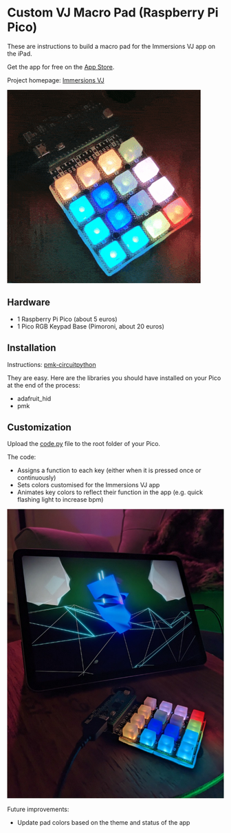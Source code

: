 # Custom VJ Macro Pad (Raspberry Pi Pico)
These are instructions to build a macro pad for the Immersions VJ app on the iPad.

Get the app for free on the [App Store](https://apps.apple.com/app/immersions-vj/id6445908343).

Project homepage: [Immersions VJ](https://bruchansky.name/immersionsvj/)

![Custom VJ Macro Pad](https://github.com/bruchansky/vj-macro-pad/blob/main/immersionsVJ-macropad.gif)

## Hardware
- 1 Raspberry Pi Pico (about 5 euros)
- 1 Pico RGB Keypad Base (Pimoroni, about 20 euros)

## Installation
Instructions:
[pmk-circuitpython](https://github.com/pimoroni/pmk-circuitpython)

They are easy. Here are the libraries you should have installed on your Pico at the end of the process:
- adafruit_hid
- pmk

## Customization
Upload the [code.py](https://github.com/bruchansky/vj-macro-pad/blob/main/code.py) file to the root folder of your Pico.

The code:
- Assigns a function to each key (either when it is pressed once or continuously)
- Sets colors customised for the Immersions VJ app
- Animates key colors to reflect their function in the app (e.g. quick flashing light to increase bpm)

![Immersions VJ](https://github.com/bruchansky/vj-macro-pad/blob/main/immersionsvj-app.jpg)

Future improvements:
- Update pad colors based on the theme and status of the app





